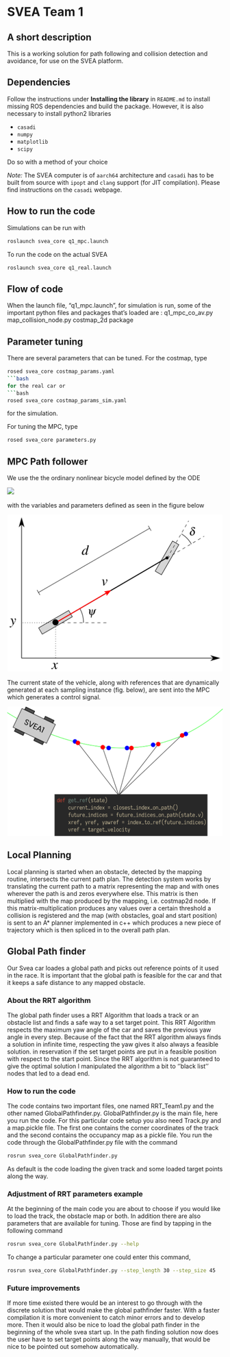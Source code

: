 # SVEA Team 1

## A short description
This is a working solution for path following and collision detection and avoidance, for use on the SVEA platform.

## Dependencies
Follow the instructions under __Installing the library__ in `README.md` to install missing ROS dependencies and build the package. However, it is also necessary to install python2 libraries

- `casadi`
- `numpy`
- `matplotlib`
- `scipy`

Do so with a method of your choice

_Note:_ The SVEA computer is of `aarch64` architecture and `casadi` has to be built from source with `ipopt` and `clang` support (for JIT compilation). Please find instructions on the `casadi` webpage.

## How to run the code

Simulations can be run with
```bash
roslaunch svea_core q1_mpc.launch
```

To run the code on the actual SVEA
```bash
roslaunch svea_core q1_real.launch
```


## Flow of code

When the launch file, “q1_mpc.launch”, for simulation is run, some of the important python files and packages that’s loaded are :
q1_mpc_co_av.py 
map_collision_node.py
costmap_2d package

## Parameter tuning

There are several parameters that can be tuned. For the costmap, type
```bash
rosed svea_core costmap_params.yaml
```bash
for the real car or 
```bash
rosed svea_core costmap_params_sim.yaml
```
for the simulation.

For tuning the MPC, type
```bash
rosed svea_core parameters.py
```
## MPC Path follower

We use the the ordinary nonlinear bicycle model defined by the ODE

<!--
\large\displaystyle\begin{align*}\dot{x} &= v \cos \psi \\ \dot{y} &= v \sin \psi \\ \dot{\psi} &= \frac{v}{d} \tan \delta \\ \end{align*}
-->
<img src="https://render.githubusercontent.com/render/math?math=%5Clarge%5Cdisplaystyle%0A%5Cbegin%7Balign*%7D%0A%20%20%20%20%5Cdot%7Bx%7D%20%26%3D%20v%20%5Ccos%20%5Cpsi%20%5C%5C%0A%20%20%20%20%5Cdot%7By%7D%20%26%3D%20v%20%5Csin%20%5Cpsi%20%5C%5C%0A%20%20%20%20%5Cdot%7B%5Cpsi%7D%20%26%3D%20%5Cfrac%7Bv%7D%7Bd%7D%20%5Ctan%20%5Cdelta%20%5C%5C%0A%5Cend%7Balign*%7D%0A">

with the variables and parameters defined as seen in the figure below

![Model](docs/.static/model.svg "Model")

The current state of the vehicle, along with references that are dynamically generated at each sampling instance (fig. below), are sent into the MPC which generates a control signal.

![References](docs/.static/references.png "References")

## Local Planning
Local planning is started when an obstacle, detected by the mapping routine, intersects the current path plan. The detection system works by translating the current path to a matrix representing the map and with ones wherever the path is and zeros everywhere else. This matrix is then multiplied with the map produced by the mapping, i.e. costmap2d node. If this matrix-multiplication produces any values over a certain threshold a collision is registered and the map (with obstacles, goal and start position) is sent to an A* planner implemented in c++ which produces a new piece of trajectory which is then spliced in to the overall path plan.

## Global Path finder 
Our Svea car loades a global path and picks out reference points of it used in the race. It is important that the global path is feasible for the car and that it keeps a safe distance to any mapped obstacle. 

### About the RRT algorithm
The global path finder uses a RRT Algorithm that loads a track or an obstacle list and finds a safe way to a set target point. This RRT Algorithm respects the maximum yaw angle of the car and saves the previous yaw angle in every step. Because of the fact that the RRT algorithm always finds a solution in infinite time, respecting the yaw gives it also always a feasible solution. in reservation if the set target points are put in a feasible position with respect to the start point. Since the RRT algorithm is not guaranteed to give the optimal solution I manipulated the algorithm a bit to ‘’black list’’ nodes that led to a dead end. 

### How to run the code
The code contains two important files, one named RRT_Team1.py and the other named GlobalPathfinder.py. GlobalPathfinder.py is the main file, here you run the code. For this particular code setup you also need Track.py and a map.pickle file. The first one contains the corner coordinates of the track and the second contains the occupancy map as a pickle file. You run the code through the GlobalPathfinder.py file with the command  
```bash
rosrun svea_core GlobalPathfinder.py
```
As default is the code loading the given track and some loaded target points along the way. 

### Adjustment of RRT parameters example 
At the beginning of the main code you are about to choose if you would like to load the track, the obstacle map or both. In addition there are also parameters that are available for tuning. Those are find by tapping in the following command

```bash
rosrun svea_core GlobalPathfinder.py --help
```

To change a particular parameter one could enter this command,

```bash
rosrun svea_core GlobalPathfinder.py --step_length 30 --step_size 45 
```

### Future improvements 
If more time existed there would be an interest to go through with the discrete solution that would make the global pathfinder faster. With a faster compilation it is more convenient to catch minor errors and to develop more. Then it would also be nice to load the global path finder in the beginning of the whole svea start up. In the path finding solution now does the user have to set target points along the way manually, that would be nice to be pointed out somehow automatically.
